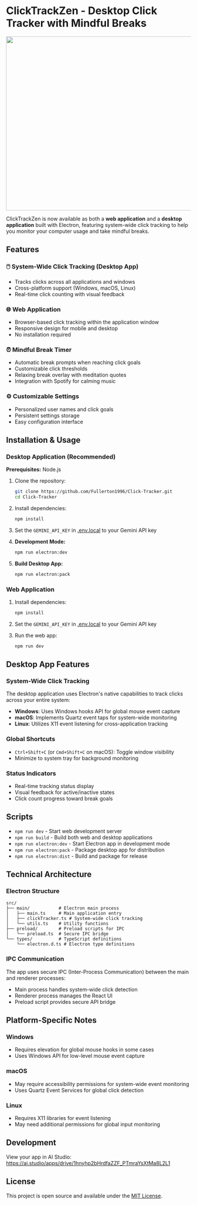 # ClickTrackZen - Desktop Click Tracker with Mindful Breaks

<div align="center">
<img width="1200" height="475" alt="GHBanner" src="https://github.com/user-attachments/assets/0aa67016-6eaf-458a-adb2-6e31a0763ed6" />
</div>

ClickTrackZen is now available as both a **web application** and a **desktop application** built with Electron, featuring system-wide click tracking to help you monitor your computer usage and take mindful breaks.

## Features

### 🖱️ **System-Wide Click Tracking** (Desktop App)
- Tracks clicks across all applications and windows
- Cross-platform support (Windows, macOS, Linux)
- Real-time click counting with visual feedback

### 🌐 **Web Application**
- Browser-based click tracking within the application window
- Responsive design for mobile and desktop
- No installation required

### ⏰ **Mindful Break Timer**
- Automatic break prompts when reaching click goals
- Customizable click thresholds
- Relaxing break overlay with meditation quotes
- Integration with Spotify for calming music

### ⚙️ **Customizable Settings**
- Personalized user names and click goals
- Persistent settings storage
- Easy configuration interface

## Installation & Usage

### Desktop Application (Recommended)

**Prerequisites:** Node.js

1. Clone the repository:
   ```bash
   git clone https://github.com/Fullerton1996/Click-Tracker.git
   cd Click-Tracker
   ```

2. Install dependencies:
   ```bash
   npm install
   ```

3. Set the `GEMINI_API_KEY` in [.env.local](.env.local) to your Gemini API key

4. **Development Mode:**
   ```bash
   npm run electron:dev
   ```

5. **Build Desktop App:**
   ```bash
   npm run electron:pack
   ```

### Web Application

1. Install dependencies:
   ```bash
   npm install
   ```

2. Set the `GEMINI_API_KEY` in [.env.local](.env.local) to your Gemini API key

3. Run the web app:
   ```bash
   npm run dev
   ```

## Desktop App Features

### System-Wide Click Tracking
The desktop application uses Electron's native capabilities to track clicks across your entire system:

- **Windows**: Uses Windows hooks API for global mouse event capture
- **macOS**: Implements Quartz event taps for system-wide monitoring  
- **Linux**: Utilizes X11 event listening for cross-application tracking

### Global Shortcuts
- `Ctrl+Shift+C` (or `Cmd+Shift+C` on macOS): Toggle window visibility
- Minimize to system tray for background monitoring

### Status Indicators
- Real-time tracking status display
- Visual feedback for active/inactive states
- Click count progress toward break goals

## Scripts

- `npm run dev` - Start web development server
- `npm run build` - Build both web and desktop applications
- `npm run electron:dev` - Start Electron app in development mode
- `npm run electron:pack` - Package desktop app for distribution
- `npm run electron:dist` - Build and package for release

## Technical Architecture

### Electron Structure
```
src/
├── main/           # Electron main process
│   ├── main.ts     # Main application entry
│   ├── clickTracker.ts # System-wide click tracking
│   └── utils.ts    # Utility functions
├── preload/        # Preload scripts for IPC
│   └── preload.ts  # Secure IPC bridge
└── types/          # TypeScript definitions
    └── electron.d.ts # Electron type definitions
```

### IPC Communication
The app uses secure IPC (Inter-Process Communication) between the main and renderer processes:
- Main process handles system-wide click detection
- Renderer process manages the React UI
- Preload script provides secure API bridge

## Platform-Specific Notes

### Windows
- Requires elevation for global mouse hooks in some cases
- Uses Windows API for low-level mouse event capture

### macOS  
- May require accessibility permissions for system-wide event monitoring
- Uses Quartz Event Services for global click detection

### Linux
- Requires X11 libraries for event listening
- May need additional permissions for global input monitoring

## Development

View your app in AI Studio: https://ai.studio/apps/drive/1hnyhp2bHrdfaZZF_PTmraYsXtMa8L2L1

## License

This project is open source and available under the [MIT License](LICENSE).

